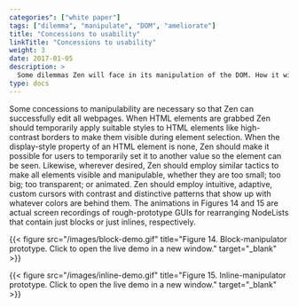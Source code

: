 ```yaml
---
categories": ["white paper"]
tags: ["dilemma", "manipulate", "DOM", "ameliorate"]
title: "Concessions to usability"
linkTitle: "Concessions to usability"
weight: 3
date: 2017-01-05
description: >
  Some dilemmas Zen will face in its manipulation of the DOM. How it will ameliorate them.
type: docs
---
```


Some concessions to manipulability are necessary so that Zen can successfully edit all webpages. When HTML elements are grabbed Zen should temporarily apply suitable styles to HTML elements like high-contrast borders to make them visible during element selection. When the display-style property of an HTML element is none, Zen should make it possible for users to temporarily set it to another value so the element can be seen. Likewise, wherever desired, Zen should employ similar tactics to make all elements visible and manipulable, whether they are too small; too big; too transparent; or animated. Zen should employ intuitive, adaptive, custom cursors with contrast and distinctive patterns that show up with whatever colors are behind them. The animations in Figures 14 and 15 are actual screen recordings of rough-prototype GUIs for rearranging NodeLists that contain just blocks or just inlines, respectively.

{{< figure src="/images/block-demo.gif" title="Figure 14. Block-manipulator prototype. Click to open the live demo in a new window." target="_blank" >}}

{{< figure src="/images/inline-demo.gif" title="Figure 15. Inline-manipulator prototype. Click to open the live demo in a new window." target="_blank" >}}
